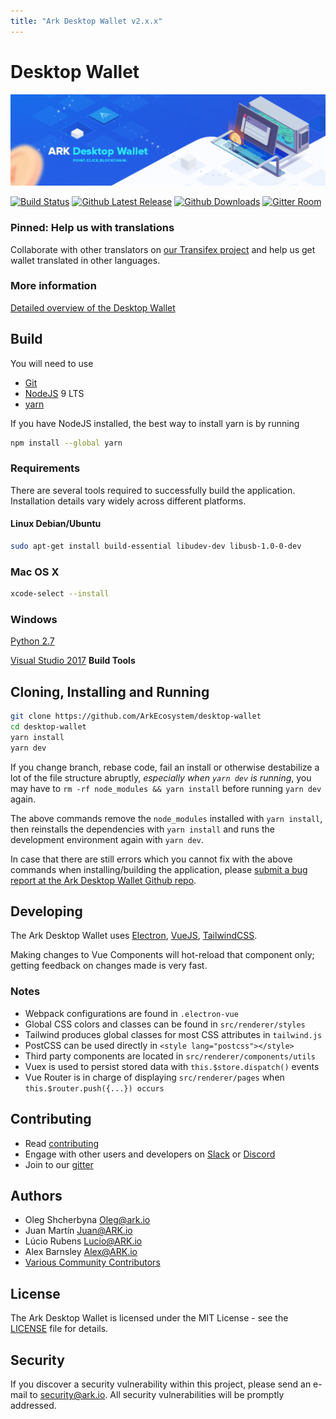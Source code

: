 ```yaml
---
title: "Ark Desktop Wallet v2.x.x"
---
```


# Desktop Wallet

![Ark Desktop](./assets/desktop/banner.png)

[![Build Status](https://travis-ci.org/ArkEcosystem/desktop-wallet.svg?branch=master)](https://travis-ci.org/ArkEcosystem/desktop-wallet)
[![Github Latest Release](https://img.shields.io/github/release/ArkEcosystem/desktop-wallet.svg)](https://github.com/ArkEcosystem/desktop-wallet/releases/latest)
[![Github Downloads](https://img.shields.io/github/downloads/ArkEcosystem/desktop-wallet/latest/total.svg?logo=github)](https://github.com/ArkEcosystem/desktop-wallet/releases/latest)
[![Gitter Room](https://img.shields.io/gitter/room/ark-developers/Lobby.svg?logo=gitter-white&colorB=e53467)](https://gitter.im/ark-developers/Lobby)

### Pinned: Help us with translations
Collaborate with other translators on [our Transifex project](https://www.transifex.com/ark-ecosystem/ark-desktop-wallet/) and help us get wallet translated in other languages.

### More information
[Detailed overview of the Desktop Wallet](/cookbook/usage-guides/how-to-use-ark-desktop-wallet.md)

## Build

You will need to use
 - [Git](https://git-scm.org)
 - [NodeJS](https://nodejs.org) 9 LTS
 - [yarn](https://yarnpkg.com)

If you have NodeJS installed, the best way to install yarn is by running
```bash
npm install --global yarn
```

### Requirements
There are several tools required to successfully build the application. Installation details vary widely across different platforms.

#### Linux Debian/Ubuntu
```bash
sudo apt-get install build-essential libudev-dev libusb-1.0-0-dev
```

### Mac OS X
```bash
xcode-select --install
```

### Windows
[Python 2.7](https://www.python.org/download/releases/2.7/)

[Visual Studio 2017](https://visualstudio.microsoft.com/downloads/) **Build Tools**

## Cloning, Installing and Running
```bash
git clone https://github.com/ArkEcosystem/desktop-wallet
cd desktop-wallet
yarn install
yarn dev
```

If you change branch, rebase code, fail an install or otherwise destabilize a lot of the file structure abruptly, *especially when `yarn dev` is running*, you may have to `rm -rf node_modules && yarn install` before running `yarn dev` again.

The above commands remove the `node_modules` installed with `yarn install`, then reinstalls the dependencies with `yarn install` and runs the development environment again with `yarn dev`.

In case that there are still errors which you cannot fix with the above commands when installing/building the application, please [submit a bug report at the Ark Desktop Wallet Github repo](https://github.com/ArkEcosystem/desktop-wallet/issues/new?template=Bug_report.md).

## Developing

The Ark Desktop Wallet uses [Electron](https://electronjs.org/), [VueJS](https://vuejs.org/), [TailwindCSS](https://tailwindcss.com/).

Making changes to Vue Components will hot-reload that component only; getting feedback on changes made is very fast.

### Notes
 - Webpack configurations are found in `.electron-vue`
 - Global CSS colors and classes can be found in `src/renderer/styles`
 - Tailwind produces global classes for most CSS attributes in `tailwind.js`
 - PostCSS can be used directly in `<style lang="postcss"></style>`
 - Third party components are located in `src/renderer/components/utils`
 - Vuex is used to persist stored data with `this.$store.dispatch()` events
 - Vue Router is in charge of displaying `src/renderer/pages` when `this.$router.push({...}) occurs`

## Contributing

* Read [contributing](../contribution-guidelines/)
* Engage with other users and developers on [Slack](https://ark.io/slack/) or [Discord](https://discord.gg/SUXMw8)
* Join to our [gitter](https://gitter.im/ark-developers/Lobby)

## Authors
 - Oleg Shcherbyna <Oleg@ark.io>
 - Juan Martín <Juan@ARK.io>
 - Lúcio Rubens <Lucio@ARK.io>
 - Alex Barnsley <Alex@ARK.io>
 - [Various Community Contributors](https://github.com/ArkEcosystem/desktop-wallet/graphs/contributors)

## License

The Ark Desktop Wallet is licensed under the MIT License - see the [LICENSE](/LICENSE.md) file for details.

## Security

If you discover a security vulnerability within this project, please send an e-mail to <security@ark.io>. All security vulnerabilities will be promptly addressed.
